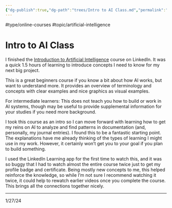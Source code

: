 ```yaml
---
{"dg-publish":true,"dg-path":"trees/Intro to AI Class.md","permalink":"/trees/intro-to-ai-class/","created":"2024-12-14T13:50:46.918-05:00","updated":"2025-01-31T23:06:27.574-05:00"}
---
```


#type/online-courses #topic/artificial-intelligence
# Intro to AI Class

I finished the [Introduction to Artificial Intelligence](https://www.linkedin.com/learning/introduction-to-artificial-intelligence) course on LinkedIn. It was a quick 1.5 hours of learning to introduce concepts I need to know for my next big project.

This is a great beginners course if you know a bit about how AI works, but want to understand more. It provides an overview of terminology and concepts with clear examples and nice graphics as visual examples.

For intermediate learners: This does not teach you how to build or work in AI systems, though may be useful to provide supplemental information for your studies if you need more background.  
  
I took this course as an intro so I can move forward with learning how to get my reins on AI to analyze and find patterns in documentation (and, personally, my journal entries). I found this to be a fantastic starting point. The explanations have me already thinking of the types of learning I might use in my work. However, it certainly won’t get you to your goal if you plan to build something.

I used the LinkedIn Learning app for the first time to watch this, and it was so buggy that I had to watch almost the entire course twice just to get my profile badge and certificate. Being mostly new concepts to me, this helped reinforce the knowledge, so while I’m not sure I recommend watching it twice, it could help to rewatch earlier videos once you complete the course. This brings all the connections together nicely.

---
1/27/24